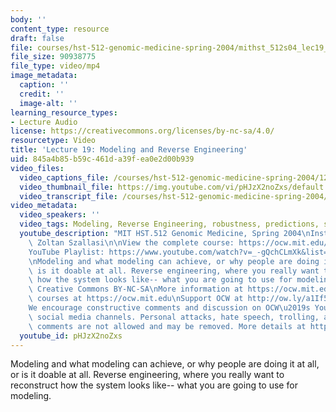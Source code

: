 ```yaml
---
body: ''
content_type: resource
draft: false
file: courses/hst-512-genomic-medicine-spring-2004/mithst_512s04_lec19_360p_16_9.mp4
file_size: 90938775
file_type: video/mp4
image_metadata:
  caption: ''
  credit: ''
  image-alt: ''
learning_resource_types:
- Lecture Audio
license: https://creativecommons.org/licenses/by-nc-sa/4.0/
resourcetype: Video
title: 'Lecture 19: Modeling and Reverse Engineering'
uid: 845a4b85-b59c-461d-a39f-ea0e2d00b939
video_files:
  video_captions_file: /courses/hst-512-genomic-medicine-spring-2004/12Xz7SuzGP6VLro3wY0alKBq7zbRk6Mc9_transcript.webvtt
  video_thumbnail_file: https://img.youtube.com/vi/pHJzX2noZxs/default.jpg
  video_transcript_file: /courses/hst-512-genomic-medicine-spring-2004/12Xz7SuzGP6VLro3wY0alKBq7zbRk6Mc9_transcript.pdf
video_metadata:
  video_speakers: ''
  video_tags: Modeling, Reverse Engineering, robustness, predictions, systems biology
  youtube_description: "MIT HST.512 Genomic Medicine, Spring 2004\nInstructor: Dr.\
    \ Zoltan Szallasi\n\nView the complete course: https://ocw.mit.edu/courses/hst-512-genomic-medicine-spring-2004/\n\
    YouTube Playlist: https://www.youtube.com/watch?v=_-gQchCLmXk&list=PLUl4u3cNGP613PJMNmRjAIdBr76goU1V5\n\
    \nModeling and what modeling can achieve, or why people are doing it at all, or\
    \ is it doable at all. Reverse engineering, where you really want to reconstruct\
    \ how the system looks like-- what you are going to use for modeling.\n\nLicense:\
    \ Creative Commons BY-NC-SA\nMore information at https://ocw.mit.edu/terms\nMore\
    \ courses at https://ocw.mit.edu\nSupport OCW at http://ow.ly/a1If50zVRlQ\n\n\
    We encourage constructive comments and discussion on OCW\u2019s YouTube and other\
    \ social media channels. Personal attacks, hate speech, trolling, and inappropriate\
    \ comments are not allowed and may be removed. More details at https://ocw.mit.edu/comments."
  youtube_id: pHJzX2noZxs
---
```

Modeling and what modeling can achieve, or why people are doing it at all, or is it doable at all. Reverse engineering, where you really want to reconstruct how the system looks like-- what you are going to use for modeling.